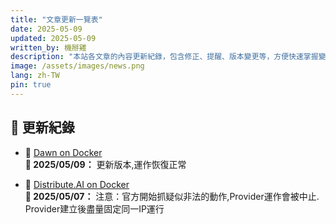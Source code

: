 ```yaml
---
title: "文章更新一覽表"
date: 2025-05-09
updated: 2025-05-09
written_by: 機掰雞
description: "本站各文章的內容更新紀錄，包含修正、提醒、版本變更等，方便快速掌握變動內容。"
image: /assets/images/news.png
lang: zh-TW
pin: true
---
```


## 📅 更新紀錄

- 📝 [Dawn on Docker](/posts/dawn-on-docker)  
  **📅 2025/05/09：** 更新版本,運作恢復正常

- 📝 [Distribute.AI on Docker](/posts/distribute-ai-on-docker)  
  **📅 2025/05/07：** 注意：官方開始抓疑似非法的動作,Provider運作會被中止. Provider建立後盡量固定同一IP運行  
